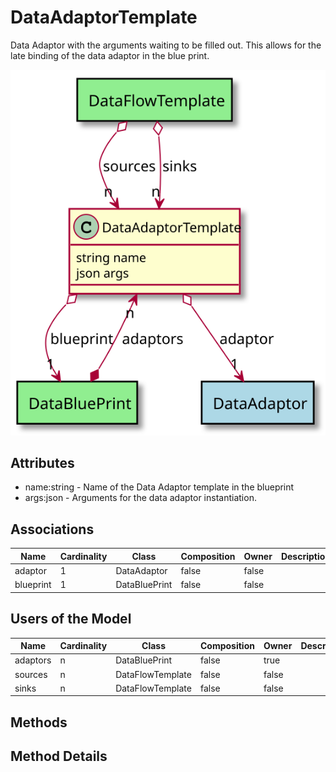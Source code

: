 # DataAdaptorTemplate

Data Adaptor with the arguments waiting to be filled out. This allows for the late binding of the data adaptor in the blue print.

![Logical Diagram](./logical.svg)

## Attributes

* name:string - Name of the Data Adaptor template in the blueprint
* args:json - Arguments for the data adaptor instantiation.


## Associations

| Name | Cardinality | Class | Composition | Owner | Description |
| --- | --- | --- | --- | --- | --- |
| adaptor | 1 | DataAdaptor | false | false |  |
| blueprint | 1 | DataBluePrint | false | false |  |


## Users of the Model

| Name | Cardinality | Class | Composition | Owner | Description |
| --- | --- | --- | --- | --- | --- |
| adaptors | n | DataBluePrint | false | true |  |
| sources | n | DataFlowTemplate | false | false |  |
| sinks | n | DataFlowTemplate | false | false |  |





## Methods


<h2>Method Details</h2>
    

